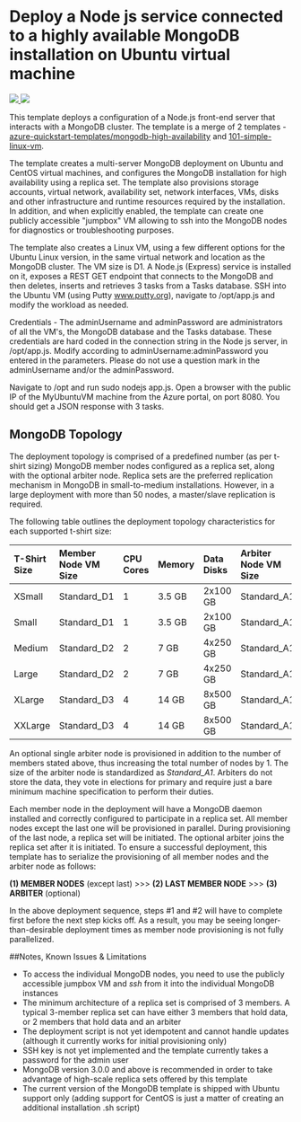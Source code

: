 # Deploy a Node js service connected to a highly available MongoDB installation on Ubuntu virtual machine

<a href="https://portal.azure.com/#create/Microsoft.Template/uri/https://raw.githubusercontent.com/hossamdarwish/mongodb-azure-tawwar/master%2azuredeploy.json" target="_blank">
    <img src="http://azuredeploy.net/deploybutton.png"/>
</a>
<a href="http://armviz.io/#/?load=https%3A%2F%2Fraw.githubusercontent.com%2FAzure%2Fazure-quickstart-templates%2Fmaster%2Fmongodb-nodejs-high-availability%2Fazuredeploy.json" target="_blank">
    <img src="http://armviz.io/visualizebutton.png"/>
</a>

This template deploys a configuration of a Node.js front-end server that interacts with a MongoDB cluster. The template is a merge
of 2 templates - <a href="https://github.com/Azure/azure-quickstart-templates/tree/master/mongodb-high-availability">azure-quickstart-templates/mongodb-high-availability</a> and <a href="https://github.com/Azure/azure-quickstart-templates/tree/master/101-simple-linux-vm">101-simple-linux-vm</a>.

The template creates a multi-server MongoDB deployment on Ubuntu and CentOS virtual machines, and configures the MongoDB installation for high availability using a replica set.
The template also provisions storage accounts, virtual network, availability set, network interfaces, VMs, disks and other infrastructure and runtime resources required by the installation.
In addition, and when explicitly enabled, the template can create one publicly accessible "jumpbox" VM allowing to ssh into the MongoDB nodes for diagnostics or troubleshooting purposes.

The template also creates a Linux VM, using a few different options for the Ubuntu Linux version, in the same virtual network and location as the MongoDB cluster. The VM size is D1.
A Node.js (Express) service is installed on it, exposes a REST GET endpoint that connects to the MongoDB and then deletes, inserts and retrieves 3 tasks from a Tasks database.
SSH into the Ubuntu VM (using Putty www.putty.org), navigate to /opt/app.js and modify the workload as needed.

Credentials -
The adminUsername and adminPassword are administrators of all the VM's, the MongoDB database and the Tasks database.
These credentials are hard coded in the connection string in the Node js server, in /opt/app.js. Modify according to adminUsername:adminPassword you entered in the parameters.
Please do not use a question mark in the adminUsername and/or the adminPassword.

Navigate to /opt and run sudo nodejs app.js.
Open a browser with the public IP of the MyUbuntuVM machine from the Azure portal, on port 8080. You should get a JSON response with 3 tasks.

MongoDB Topology
--------

The deployment topology is comprised of a predefined number (as per t-shirt sizing) MongoDB member nodes configured as a replica set, along with the optional
arbiter node. Replica sets are the preferred replication mechanism in MongoDB in small-to-medium installations. However, in a large deployment
with more than 50 nodes, a master/slave replication is required.

The following table outlines the deployment topology characteristics for each supported t-shirt size:

| T-Shirt Size | Member Node VM Size | CPU Cores | Memory | Data Disks | Arbiter Node VM Size | # of Members | Arbiter | # of Storage Accounts |
|:--- |:---|:---|:---|:---|:---|:---|:---|:---|
| XSmall | Standard_D1 | 1 | 3.5 GB | 2x100 GB | Standard_A1 | 2 | Yes | 1 |
| Small | Standard_D1 | 1 | 3.5 GB | 2x100 GB | Standard_A1 | 3 | No | 1 |
| Medium | Standard_D2 | 2 | 7 GB | 4x250 GB | Standard_A1 | 4 | Yes | 2 |
| Large | Standard_D2 | 2 | 7 GB | 4x250 GB | Standard_A1 | 8 | Yes | 4 |
| XLarge | Standard_D3 | 4 | 14 GB | 8x500 GB | Standard_A1 | 8 | Yes | 4 |
| XXLarge | Standard_D3 | 4 | 14 GB | 8x500 GB | Standard_A1 | 16 | No | 8 |

An optional single arbiter node is provisioned in addition to the number of members stated above, thus increasing the total number of nodes by 1.
The size of the arbiter node is standardized as _Standard_A1_. Arbiters do not store the data, they vote in elections for primary and require just a bare minimum machine specification to perform their duties.

Each member node in the deployment will have a MongoDB daemon installed and correctly configured to participate in a replica set. All member nodes except the last one will be provisioned in parallel. During provisioning of the last node, a replica set will be initiated.
The optional arbiter joins the replica set after it is initiated. To ensure a successful deployment, this template has to serialize the provisioning of all member nodes and the arbiter node as follows:

__(1) MEMBER NODES__ (except last) >>> __(2) LAST MEMBER NODE__ >>> __(3) ARBITER__ (optional)

In the above deployment sequence, steps #1 and #2 will have to complete first before the next step kicks off. As a result, you may be seeing longer-than-desirable deployment times as member node provisioning is not fully parallelized.

##Notes, Known Issues & Limitations
- To access the individual MongoDB nodes, you need to use the publicly accessible jumpbox VM and _ssh_ from it into the individual MongoDB instances
- The minimum architecture of a replica set is comprised of 3 members. A typical 3-member replica set can have either 3 members that hold data, or 2 members that hold data and an arbiter
- The deployment script is not yet idempotent and cannot handle updates (although it currently works for initial provisioning only)
- SSH key is not yet implemented and the template currently takes a password for the admin user
- MongoDB version 3.0.0 and above is recommended in order to take advantage of high-scale replica sets offered by this template
- The current version of the MongoDB template is shipped with Ubuntu support only (adding support for CentOS is just a matter of creating an additional installation .sh script)